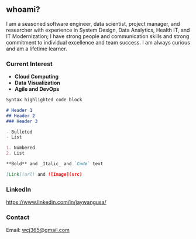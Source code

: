 ## whoami?

I am a seasoned software engineer, data scientist, project manager, and researcher with experience in System Design, Data Analytics, Health IT, and IT Modernization; I have strong people and communication skills and strong commitment to individual excellence and team success. I am always curious and am a lifetime learner.

### Current Interest

- **Cloud Computing**
- **Data Visualization**
- **Agile and DevOps**

```markdown
Syntax highlighted code block

# Header 1
## Header 2
### Header 3

- Bulleted
- List

1. Numbered
2. List

**Bold** and _Italic_ and `Code` text

[Link](url) and ![Image](src)
```

### LinkedIn 

https://www.linkedin.com/in/jaywangusa/

### Contact 

Email: wcj365@gmail.com
